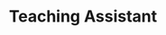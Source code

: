 ---
title: "Teaching Assistant"
collection: teaching
category: ta
permalink: /teaching/assistant/
venue: Binghamton University (SUNY)
tacourses:
  - course: "Econ 433 - Natural Resource Economics"
    semesters:
      - Spring 2025
      - Fall 2024
      - Spring 2024
  - course: "Econ 331 - Environmental Economics"
    semesters:
      - Spring 2025
      - Fall 2024
      - Spring 2024
  - course: "Econ 611 - Microeconomics I (PhD Core)"
    semesters:
      - Fall 2023
  - course: "Econ 485 - Historical Perspectives of Economic Growth"
    semesters:
      - Spring 2023
  - course: "Econ 437 - International Monetary Policy"
    semesters:
      - Fall 2022
  - course: "Econ 362 - Intermediate Macroeconomic Theory"
    semesters:
      - Spring 2022
  - course: "Econ 360 - Intermediate Microeconomic Theory"
    semesters:
      - Fall 2021
---